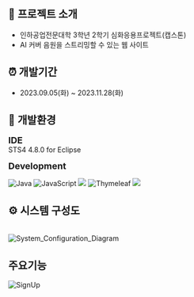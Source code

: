 ## :mag_right: 프로젝트 소개
- 인하공업전문대학 3학년 2학기 심화응용프로젝트(캡스톤)
- AI 커버 음원을 스트리밍할 수 있는 웹 사이트

## ⏰ 개발기간 
- 2023.09.05(화) ~ 2023.11.28(화)

## :hammer: 개발환경
<span style="font-size: 18px;">**IDE**</span>
<br>STS4 4.8.0 for Eclipse

<span style="font-size: 18px;">**Development**</span>


![Java](https://img.shields.io/badge/java-%23ED8B00.svg?style=for-the-badge&logo=openjdk&logoColor=white)
![JavaScript](https://img.shields.io/badge/javascript-%23323330.svg?style=for-the-badge&logo=javascript&logoColor=%23F7DF1E)
<img src="https://img.shields.io/badge/springboot-6DB33F?style=for-the-badge&logo=springboot&logoColor=white">
![Thymeleaf](https://img.shields.io/badge/Thymeleaf-%23005C0F.svg?style=for-the-badge&logo=Thymeleaf&logoColor=white)
<img src="https://img.shields.io/badge/mysql-4479A1?style=for-the-badge&logo=mysql&logoColor=white"> 


## ⚙ 시스템 구성도
<br>![System_Configuration_Diagram](https://github.com/Evon99/CapStone/assets/116507716/0df8733c-97a2-462a-a3ce-be2be4bde659)


## 주요기능 
![SignUp](https://github.com/Evon99/CapStone/assets/116507716/997383a7-b249-4d65-8bbd-06f9383ae0a5)
